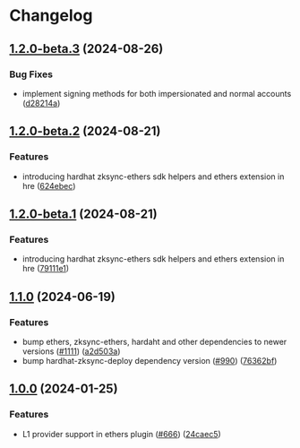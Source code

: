 # Changelog

## [1.2.0-beta.3](https://github.com/matter-labs/hardhat-zksync/compare/@matterlabs/hardhat-zksync-ethers-v1.2.0-beta.2...@matterlabs/hardhat-zksync-ethers-v1.2.1-beta.2) (2024-08-26)


### Bug Fixes

* implement signing methods for both impersionated and normal accounts ([d28214a](https://github.com/matter-labs/hardhat-zksync/commit/d28214a808330cd9bdd55d6733df526db4613809))

## [1.2.0-beta.2](https://github.com/matter-labs/hardhat-zksync/compare/@matterlabs/hardhat-zksync-ethers-v1.2.0-beta.1...@matterlabs/hardhat-zksync-ethers-v1.2.0-beta.2) (2024-08-21)


### Features

* introducing hardhat zksync-ethers sdk helpers and ethers extension in hre ([624ebec](https://github.com/matter-labs/hardhat-zksync/commit/624ebec66e8db7b44b3b9b95ef7e4f9dc5959663))

## [1.2.0-beta.1](https://github.com/matter-labs/hardhat-zksync/compare/@matterlabs/hardhat-zksync-ethers-v1.1.0-beta.1...@matterlabs/hardhat-zksync-ethers-v1.2.0-beta.1) (2024-08-21)


### Features

* introducing hardhat zksync-ethers sdk helpers and ethers extension in hre ([79111e1](https://github.com/matter-labs/hardhat-zksync/commit/79111e1d7e6be7c498acfe305375120bbc9041ba))

## [1.1.0](https://github.com/matter-labs/hardhat-zksync/compare/@matterlabs/hardhat-zksync-ethers-v1.0.0...@matterlabs/hardhat-zksync-ethers-v1.1.0) (2024-06-19)


### Features

* bump ethers, zksync-ethers, hardaht and other dependencies to newer versions ([#1111](https://github.com/matter-labs/hardhat-zksync/issues/1111)) ([a2d503a](https://github.com/matter-labs/hardhat-zksync/commit/a2d503abe3f504859651f22998046576eddf6579))
* bump hardhat-zksync-deploy dependency version ([#990](https://github.com/matter-labs/hardhat-zksync/issues/990)) ([76362bf](https://github.com/matter-labs/hardhat-zksync/commit/76362bf435a2af5294a9106370f9c9faaaccdd17))

## [1.0.0](https://github.com/matter-labs/hardhat-zksync/compare/@matterlabs/hardhat-zksync-ethers-v0.0.1-beta.2...@matterlabs/hardhat-zksync-ethers-v1.0.0) (2024-01-25)


### Features

* L1 provider support in ethers plugin ([#666](https://github.com/matter-labs/hardhat-zksync/issues/666)) ([24caec5](https://github.com/matter-labs/hardhat-zksync/commit/24caec58a9c84cee357ec08e9f8c9548ce49c5a2))
